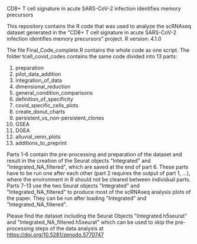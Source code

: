 CD8+ T cell signature in acute SARS-CoV-2 infection identifies memory precursors

This repository contains the R code that was used to analyze the scRNAseq dataset generated in the "CD8+ T cell signature in acute SARS-CoV-2 infection
identifies memory precursors" project. 
R version: 4.1.0

The file Final_Code_complete.R contains the whole code as one script.
The folder tcell_covid_codes contains the same code divided into 13 parts:
1) preparation
2) pilot_data_addition
3) integration_of_data
4) dimensional_reduction
5) general_condition_comparisons
6) definition_of_specificity
7) covid_specific_cells_plots
8) create_donut_charts
9) persistent_vs_non-persistent_clones
10) GSEA
11) DGEA
12) alluvial_venn_plots
13) additions_to_preprint

Parts 1-6 contain the pre-processing and preparation of the dataset and result in the creation of the Seurat objects "Integrated" and "Integrated_NA_filtered", which are saved at the end of part 6. These parts have to be run one after each other (part 2 requires the output of part 1, ...), where the environment in R should not be cleared between individual parts. 
Parts 7-13 use the two Seurat objects "Integrated" and "Integrated_NA_filtered" to produce most of the scRNAseq analysis plots of the paper. They can be run after loading "Integrated" and "Integrated_NA_filtered".

Please find the dataset including the Seurat Objects "Integrated.h5seurat"  and "Integrated_NA_filtered.h5seurat" which can be used to skip the pre-processing steps of the data analysis at https://doi.org/10.5281/zenodo.5770747
